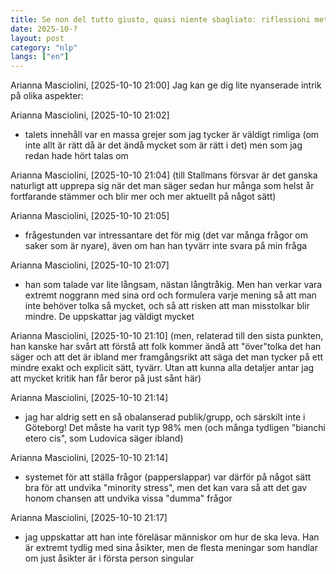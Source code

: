 ```yaml
---
title: Se non del tutto giusto, quasi niente sbagliato: riflessioni metodologiche
date: 2025-10-?
layout: post
category: "nlp"
langs: ["en"] 
---
```


Arianna Masciolini, [2025-10-10 21:00]
Jag kan ge dig lite nyanserade intrik på olika aspekter:

Arianna Masciolini, [2025-10-10 21:02]
- talets innehåll var en massa grejer som jag tycker är väldigt rimliga (om inte allt är rätt då är det ändå mycket som är rätt i det) men som jag redan hade hört talas om

Arianna Masciolini, [2025-10-10 21:04]
(till Stallmans försvar är det ganska naturligt att upprepa sig när det man säger sedan hur många som helst år fortfarande stämmer och blir mer och mer aktuellt på något sätt)

Arianna Masciolini, [2025-10-10 21:05]
- frågestunden var intressantare det för mig (det var många frågor om saker som är nyare), även om han han tyvärr inte svara på min fråga

Arianna Masciolini, [2025-10-10 21:07]
- han som talade var lite långsam, nästan långtråkig. Men han verkar vara extremt noggrann med sina ord och formulera varje mening så att man inte behöver tolka så mycket, och så att risken att man misstolkar blir mindre. De uppskattar jag väldigt mycket

Arianna Masciolini, [2025-10-10 21:10]
(men, relaterad till den sista punkten, han kanske har svårt att förstå att folk kommer ändå att "över"tolka det han säger och att det är ibland mer framgångsrikt att säga det man tycker på ett mindre exakt och explicit sätt, tyvärr. Utan att kunna alla detaljer antar jag att mycket kritik han får beror på just sånt här)

Arianna Masciolini, [2025-10-10 21:14]
- jag har aldrig sett en så obalanserad publik/grupp, och särskilt inte i Göteborg! Det måste ha varit typ 98% men (och många tydligen "bianchi etero cis", som Ludovica säger ibland)

Arianna Masciolini, [2025-10-10 21:14]
- systemet för att ställa frågor (papperslappar) var därför på något sätt bra för att undvika "minority stress", men det kan vara så att det gav honom chansen att undvika vissa "dumma" frågor

Arianna Masciolini, [2025-10-10 21:17]
- jag uppskattar att han inte föreläsar människor om hur de ska leva. Han är extremt tydlig med sina åsikter, men de flesta meningar som handlar om just åsikter är i första person singular